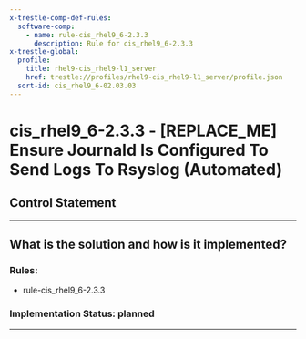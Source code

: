 ```yaml
---
x-trestle-comp-def-rules:
  software-comp:
    - name: rule-cis_rhel9_6-2.3.3
      description: Rule for cis_rhel9_6-2.3.3
x-trestle-global:
  profile:
    title: rhel9-cis_rhel9-l1_server
    href: trestle://profiles/rhel9-cis_rhel9-l1_server/profile.json
  sort-id: cis_rhel9_6-02.03.03
---
```


# cis_rhel9_6-2.3.3 - \[REPLACE_ME\] Ensure Journald Is Configured To Send Logs To Rsyslog (Automated)

## Control Statement

______________________________________________________________________

## What is the solution and how is it implemented?

<!-- For implementation status enter one of: implemented, partial, planned, alternative, not-applicable -->

<!-- Note that the list of rules under ### Rules: is read-only and changes will not be captured after assembly to JSON -->

<!-- Add control implementation description here for control: cis_rhel9_6-2.3.3 -->

### Rules:

  - rule-cis_rhel9_6-2.3.3

### Implementation Status: planned

______________________________________________________________________
